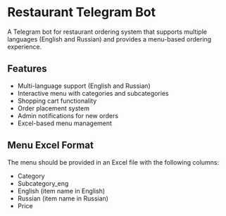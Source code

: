 # Restaurant Telegram Bot

A Telegram bot for restaurant ordering system that supports multiple languages (English and Russian) and provides a menu-based ordering experience.

## Features

- Multi-language support (English and Russian)
- Interactive menu with categories and subcategories
- Shopping cart functionality
- Order placement system
- Admin notifications for new orders
- Excel-based menu management



## Menu Excel Format

The menu should be provided in an Excel file with the following columns:
- Category
- Subcategory_eng
- English (item name in English)
- Russian (item name in Russian)
- Price


